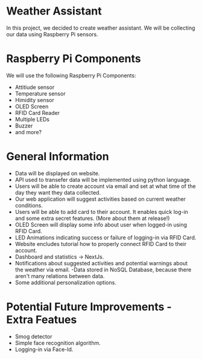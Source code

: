 # Weather Assistant 
In this project, we decided to create weather assistant. We will be collecting our data using Raspberry Pi sensors.
# Raspberry Pi Components
We will use the following Raspberry Pi Components:
- Attitiude sensor
- Temperature sensor
- Himidity sensor
- OLED Screen
- RFID Card Reader
- Multiple LEDs
- Buzzer
- and more?
# General Information
- Data will be displayed on website.
- API  used to transefer data will be implemented using python language.
- Users will be able to create account via email and set at what time of the day they want they data collected.
- Our web application will suggest activities based on current weather conditions.
- Users will be able to add card to their account. It enables quick log-in and some extra secret features. (More about them at release!)
- OLED Screen will display some info about user when logged-in using RFID Card.
- LED Animations indicating success or failure of logging-in via RFID Card.
- Website encludes tutorial how to properly connect RFID Card to their account.
- Dashboard and statistics -> NextJs.
- Notifications about suggested activities and potential warnings about the weather via email.
-Data stored in NoSQL Database, because there aren't many relations between data.
- Some additional personalization options.
# Potential Future Improvements - Extra Featues
- Smog detector
- Simple face recognition algorithm.
- Logging-in via Face-Id.
